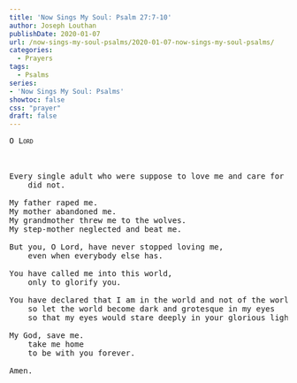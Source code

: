 ```yaml
---
title: 'Now Sings My Soul: Psalm 27:7-10'
author: Joseph Louthan
publishDate: 2020-01-07
url: /now-sings-my-soul-psalms/2020-01-07-now-sings-my-soul-psalms/
categories:
  - Prayers
tags:
  - Psalms
series:
- 'Now Sings My Soul: Psalms'
showtoc: false
css: "prayer"
draft: false
---
```

<pre>
<div style="font-variant: small-caps;">O Lord</div>
&nbsp;

Every single adult who were suppose to love me and care for me
	did not.

My father raped me.
My mother abandoned me.
My grandmother threw me to the wolves.
My step-mother neglected and beat me.

But you, O Lord, have never stopped loving me,
	even when everybody else has.

You have called me into this world,
	only to glorify you.

You have declared that I am in the world and not of the world.
	so let the world become dark and grotesque in my eyes
	so that my eyes would stare deeply in your glorious light.

My God, save me.
	take me home
	to be with you forever.

Amen.

</pre>
